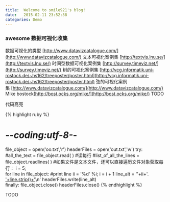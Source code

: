 ```yaml
---
title:  Welcome to smile921's blog!
date:   2015-02-11 23:52:38
categories: Demo  
---
```


### awesome 数据可视化收集

数据可视化的类型 [http://www.datavizcatalogue.com/](http://www.datavizcatalogue.com/)
文本可视化案例集 [http://textvis.lnu.se/](http://textvis.lnu.se/)
时间型数据可视化案例集 [http://survey.timeviz.net/](http://survey.timeviz.net/)
树的可视化案例集 [http://vcg.informatik.uni-rostock.de/~hs162/treeposter/poster.html](http://vcg.informatik.uni-rostock.de/~hs162/treeposter/poster.html)
弦的可视化案例集 [http://www.datavizcatalogue.com/](http://www.datavizcatalogue.com/)
 Mike bostock[http://bost.ocks.org/mike/](http://bost.ocks.org/mike/)
TODO

代码高亮

{% highlight ruby %}
# -*-coding:utf-8-*-
file_object = open('oo.txt','r')
headerFiles = open('out.txt','w') 
try:
     #all_the_text = file_object.read( )
	 #读每行
     #list_of_all_the_lines = file_object.readlines( )
     #如果文件是文本文件，还可以直接遍历文件对象获取每行：
	i = 5;	
	for line in file_object:
		#print line
		ii = '%d' %i;
		i = i + 1
		line_alt = ''+ii+'. ['+line.strip()+']()\n'
		headerFiles.write(line_alt)		 
finally:
     file_object.close()
     headerFiles.close()
{% endhighlight %}

TODO

[jekyll-gh]: https://github.com/jekyll/jekyll
[jekyll]:    http://jekyllrb.com
